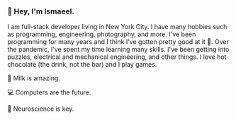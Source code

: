 ### 👋 Hey, I'm Ismaeel. 

I am full-stack developer living in New York City. I have many hobbies such as programming, engineering, photography, and more. I've been programming for many years and I think I've gotten pretty good at it 👀. Over the pandemic, I've spent my time learning many skills. I've been getting into puzzles, electrical and mechanical engineering, and other things. I love hot chocolate (the drink, not the bar) and I play games.

🥛 Milk is amazing.

💻 Computers are the future.

🧠 Neuroscience is key.
